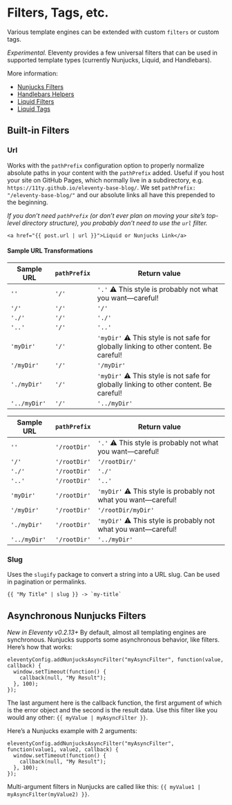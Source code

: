 # Filters, Tags, etc.

Various template engines can be extended with custom `filters` or custom tags.

_Experimental._ Eleventy provides a few universal filters that can be used in supported template types (currently Nunjucks, Liquid, and Handlebars).

More information:

* [Nunjucks Filters](https://mozilla.github.io/nunjucks/templating.html#filters)
* [Handlebars Helpers](http://handlebarsjs.com/#helpers)
* [Liquid Filters](https://github.com/harttle/liquidjs#register-filters)
* [Liquid Tags](https://github.com/harttle/liquidjs#register-tags)

## Built-in Filters

### Url

Works with the `pathPrefix` configuration option to properly normalize absolute paths in your content with the `pathPrefix` added. Useful if you host your site on GitHub Pages, which normally live in a subdirectory, e.g. `https://11ty.github.io/eleventy-base-blog/`. We set `pathPrefix: "/eleventy-base-blog/"` and our absolute links all have this prepended to the beginning.

_If you don’t need `pathPrefix` (or don’t ever plan on moving your site’s top-level directory structure), you probably don’t need to use the `url` filter._

```
<a href="{{ post.url | url }}">Liquid or Nunjucks Link</a>
```

#### Sample URL Transformations

| Sample URL   | `pathPrefix` | Return value                                                                           |
| ------------ | ------------ | -------------------------------------------------------------------------------------- |
| `''`         | `'/'`        | `'.'` ⚠️ This style is probably not what you want—careful!                             |
| `'/'`        | `'/'`        | `'/'`                                                                                  |
| `'./'`       | `'/'`        | `'./'`                                                                                 |
| `'..'`       | `'/'`        | `'..'`                                                                                 |
| `'myDir'`    | `'/'`        | `'myDir'` ⚠️ This style is not safe for globally linking to other content. Be careful! |
| `'/myDir'`   | `'/'`        | `'/myDir'`                                                                             |
| `'./myDir'`  | `'/'`        | `'myDir'` ⚠️ This style is not safe for globally linking to other content. Be careful! |
| `'../myDir'` | `'/'`        | `'../myDir'`                                                                           |

| Sample URL   | `pathPrefix` | Return value                                                   |
| ------------ | ------------ | -------------------------------------------------------------- |
| `''`         | `'/rootDir'` | `'.'` ⚠️ This style is probably not what you want—careful!     |
| `'/'`        | `'/rootDir'` | `'/rootDir/'`                                                  |
| `'./'`       | `'/rootDir'` | `'./'`                                                         |
| `'..'`       | `'/rootDir'` | `'..'`                                                         |
| `'myDir'`    | `'/rootDir'` | `'myDir'` ⚠️ This style is probably not what you want—careful! |
| `'/myDir'`   | `'/rootDir'` | `'/rootDir/myDir'`                                             |
| `'./myDir'`  | `'/rootDir'` | `'myDir'` ⚠️ This style is probably not what you want—careful! |
| `'../myDir'` | `'/rootDir'` | `'../myDir'`                                                   |

### Slug

Uses the `slugify` package to convert a string into a URL slug. Can be used in pagination or permalinks.

```
{{ "My Title" | slug }} -> `my-title`
```

## Asynchronous Nunjucks Filters

_New in Eleventy v0.2.13+_ By default, almost all templating engines are synchronous. Nunjucks supports some asynchronous behavior, like filters. Here’s how that works:

```
eleventyConfig.addNunjucksAsyncFilter("myAsyncFilter", function(value, callback) {
  window.setTimeout(function() {
    callback(null, "My Result");
  }, 100);
});
```

The last argument here is the callback function, the first argument of which is the error object and the second is the result data. Use this filter like you would any other: `{{ myValue | myAsyncFilter }}`.

Here’s a Nunjucks example with 2 arguments:

```
eleventyConfig.addNunjucksAsyncFilter("myAsyncFilter", function(value1, value2, callback) {
  window.setTimeout(function() {
    callback(null, "My Result");
  }, 100);
});
```

Multi-argument filters in Nunjucks are called like this: `{{ myValue1 | myAsyncFilter(myValue2) }}`.
